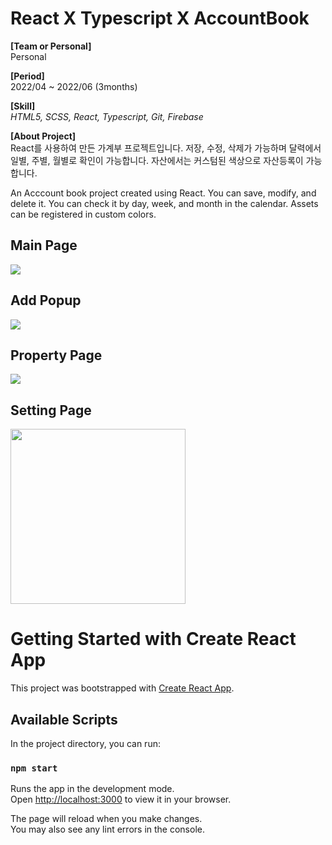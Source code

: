 # React X Typescript X AccountBook
**[Team or Personal]**  
Personal  

**[Period]**  
2022/04 ~ 2022/06 (3months) 

**[Skill]**  
*HTML5, SCSS, React, Typescript, Git, Firebase*  

**[About Project]**  
React를 사용하여 만든 가계부 프로젝트입니다. 저장, 수정, 삭제가 가능하며 달력에서 일별, 주별, 월별로 확인이 가능합니다. 자산에서는 커스텀된 색상으로 자산등록이 가능합니다.  

An Acccount book project created using React. You can save, modify, and delete it. You can check it by day, week, and month in the calendar. Assets can be registered in custom colors.  


## Main Page
<img src="https://user-images.githubusercontent.com/48752087/198868096-1a281ca4-7a41-49db-a16c-358f9eb6d381.png">  

## Add Popup
<img src="https://user-images.githubusercontent.com/48752087/198868100-4daed8c0-2ece-47d3-ba64-9713fb579524.png">  

## Property Page
<img src="https://user-images.githubusercontent.com/48752087/198868098-a15ab5c3-39ce-4746-bcd4-9a57eb37187b.png">  

## Setting Page
<img src="https://user-images.githubusercontent.com/48752087/198868095-6ed5d6a6-73e7-4d27-9da2-77cdb2f58ddc.png" width="280">



# Getting Started with Create React App

This project was bootstrapped with [Create React App](https://github.com/facebook/create-react-app).

## Available Scripts

In the project directory, you can run:

### `npm start`

Runs the app in the development mode.\
Open [http://localhost:3000](http://localhost:3000) to view it in your browser.

The page will reload when you make changes.\
You may also see any lint errors in the console.
